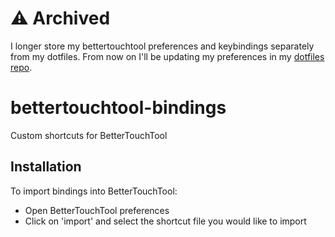 # ⚠ Archived

I longer store my bettertouchtool preferences and keybindings separately from my dotfiles. From now on I'll be updating my preferences in my [dotfiles repo](https://github.com/michael-yx-wu/environment).

# bettertouchtool-bindings
Custom shortcuts for BetterTouchTool

## Installation
To import bindings into BetterTouchTool:
- Open BetterTouchTool preferences
- Click on 'import' and select the shortcut file you would like to import
